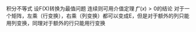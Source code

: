 积分不等式 设F(X)转换为最值问题
连续则可用介值定理
$f''(x)>0$的结论
对于一个矩阵，左乘（行变换），右乘（列变换）都可以变成E，但是对于额外的列只能用列变换，同理对于额外的行只能用行变换



